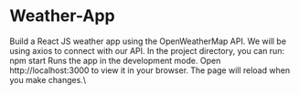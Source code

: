 # Weather-App
Build a React JS weather app using the OpenWeatherMap API. We will be using axios to connect with our API. In the project directory, you can run: npm start Runs the app in the development mode. Open http://localhost:3000 to view it in your browser. The page will reload when you make changes.\
